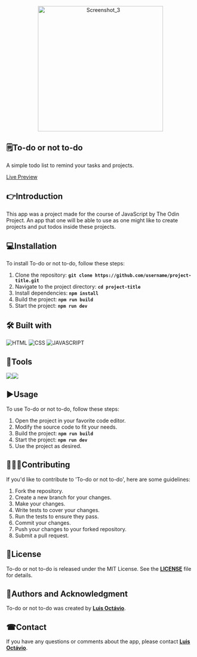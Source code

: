 <p align="center"><img style="margin: auto" width="335" alt="Screenshot_3" src="https://github.com/user-attachments/assets/afbce931-ca7c-4879-a46f-355dc76bcfba" />
</p>

## 🗒**To-do or not to-do**

A simple todo list to remind your tasks and projects.

[Live Preview](https://big-plato.github.io/to-do-list/)

## 👉**Introduction**

This app was a project made for the course of JavaScript by The Odin Project. An app that one will be able to use as one might like to create projects and put todos inside these projects.

## 💻**Installation**

To install To-do or not to-do, follow these steps:

1. Clone the repository: **`git clone https://github.com/username/project-title.git`**
2. Navigate to the project directory: **`cd project-title`**
3. Install dependencies: **`npm install`**
4. Build the project: **`npm run build`**
5. Start the project: **`npm run dev`**

## 🛠 **Built with**
![HTML](https://img.shields.io/badge/_-HTML-E34C26.svg?style=for-the-badge)
![CSS](https://img.shields.io/badge/_-CSS-563D7C.svg?style=for-the-badge)
![JAVASCRIPT](https://img.shields.io/badge/_-JS-F1E05A.svg?style=for-the-badge)

## 🔩**Tools**
<div style="display: flex">
<img src="https://img.shields.io/badge/webpack-orange?style=plastic&logo=webpack"/>
<img src="https://img.shields.io/badge/npm-black?style=plastic&logo=npm"/>
</div>


## ▶**Usage**

To use To-do or not to-do, follow these steps:

1. Open the project in your favorite code editor.
2. Modify the source code to fit your needs.
3. Build the project: **`npm run build`**
4. Start the project: **`npm run dev`**
5. Use the project as desired.

## 🧑‍🤝‍🧑**Contributing**

If you'd like to contribute to 'To-do or not to-do', here are some guidelines:

1. Fork the repository.
2. Create a new branch for your changes.
3. Make your changes.
4. Write tests to cover your changes.
5. Run the tests to ensure they pass.
6. Commit your changes.
7. Push your changes to your forked repository.
8. Submit a pull request.

## 📖**License**

To-do or not to-do is released under the MIT License. See the **[LICENSE](https://www.blackbox.ai/share/LICENSE)** file for details.

## 🙋**Authors and Acknowledgment**

To-do or not to-do was created by **[Luis Octávio](https://github.com/Big-Plato)**.

<!--
Additional contributors include:

 - **[Contributor Name](https://github.com/contributor-name)**
- **[Another Contributor](https://github.com/another-contributor)** -->

<!--
## 🔏**Code of Conduct**

Please note that this project is released with a Contributor Code of Conduct. By participating in this project, you agree to abide by its terms. See the **[CODE_OF_CONDUCT.md](https://www.blackbox.ai/share/CODE_OF_CONDUCT.md)** file for more information. -->

## ☎**Contact**

If you have any questions or comments about the app, please contact **[Luis Octávio](luisoctavius.sc@gmail.com)**.

